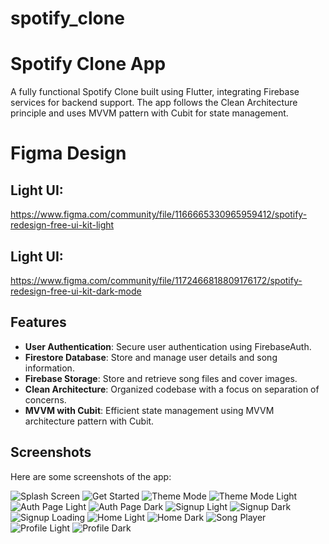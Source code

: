 # spotify_clone

# Spotify Clone App

A fully functional Spotify Clone built using Flutter, integrating Firebase services for backend support. The app follows the Clean Architecture principle and uses MVVM pattern with Cubit for state management.

# Figma Design
## Light UI:
https://www.figma.com/community/file/1166665330965959412/spotify-redesign-free-ui-kit-light
## Light UI:
https://www.figma.com/community/file/1172466818809176172/spotify-redesign-free-ui-kit-dark-mode


## Features

- **User Authentication**: Secure user authentication using FirebaseAuth.
- **Firestore Database**: Store and manage user details and song information.
- **Firebase Storage**: Store and retrieve song files and cover images.
- **Clean Architecture**: Organized codebase with a focus on separation of concerns.
- **MVVM with Cubit**: Efficient state management using MVVM architecture pattern with Cubit.

## Screenshots

Here are some screenshots of the app:

![Splash Screen]([screenshots/01-splash.png](https://raw.githubusercontent.com/dznour/Spotify_clone/main/screenshots/01%20-splash.png))
![Get Started](screenshots/02-get-started.png)
![Theme Mode](screenshots/03-theme-mode.png)
![Theme Mode Light](screenshots/04-theme-mode-light.png)
![Auth Page Light](screenshots/05-auth-page-light.png)
![Auth Page Dark](screenshots/06-auth-page-dark.png)
![Signup Light](screenshots/07-signup-light.png)
![Signup Dark](screenshots/08-signup-dark.png)
![Signup Loading](screenshots/09-signup-loading.png)
![Home Light](screenshots/10-home-light.png)
![Home Dark](screenshots/11-home-dark.png)
![Song Player](screenshots/12-song-player.png)
![Profile Light](screenshots/13-profile-light.png)
![Profile Dark](screenshots/14-profile-dark.png)

